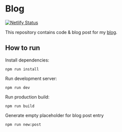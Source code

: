 # Blog

[![Netlify Status](https://api.netlify.com/api/v1/badges/76679400-2108-484e-b2a4-dccd71984e48/deploy-status)](https://app.netlify.com/sites/flamboyant-stallman-9dcf8d/deploys)

This repository contains code & blog post for my [blog](https://krzysztofzuraw.com).

## How to run

Install dependencies:

```shell
npm run install
```

Run development server:

```shell
npm run dev
```

Run production build:

```shell
npm run build
```

Generate empty placeholder for blog post entry

```shell
npm run new:post
```
